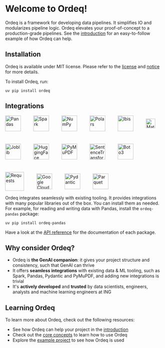 # Welcome to Ordeq!

Ordeq is a framework for developing data pipelines.
It simplifies IO and modularizes pipeline logic.
Ordeq elevates your proof-of-concept to a production-grade pipelines.
See the [introduction][intro] for an easy-to-follow example of how Ordeq can help.

## Installation

Ordeq is available under MIT license.
Please refer to the [license][license] and [notice][notice] for more details.

To install Ordeq, run:

```shell
uv pip install ordeq
```

## Integrations

<div style="display: flex; gap: 40px; align-items: center; flex-wrap: wrap;">
  <img src="https://raw.githubusercontent.com/pandas-dev/pandas/main/web/pandas/static/img/pandas_mark.svg" alt="Pandas" height="50"/>
  <img src="https://icon.icepanel.io/Technology/svg/Apache-Spark.svg" alt="Spark" height="50"/>
  <img src="https://numpy.org/images/logo.svg" alt="NumPy" height="50"/>
  <img src="https://avatars.githubusercontent.com/u/83768144?s=200&v=4" alt="Polars" height="50"/>
  <img src="https://ibis-project.org/logo.svg" alt="Ibis" height="50"/>
  <img src="https://upload.wikimedia.org/wikipedia/commons/thumb/0/01/Created_with_Matplotlib-logo.svg/2048px-Created_with_Matplotlib-logo.svg.png" alt="Matplotlib" height="30"/>
  <img src="https://joblib.readthedocs.io/en/stable/_static/joblib_logo.svg" alt="Joblib" height="50"/>
  <img src="https://huggingface.co/front/assets/huggingface_logo.svg" alt="HuggingFace" height="50"/>
  <img src="https://pymupdf.readthedocs.io/en/latest/_static/sidebar-logo-light.svg" alt="PyMuPDF" height="50"/>
  <img src="https://www.sbert.net/_static/logo.png" alt="SentenceTransformers" height="50"/>
  <img src="https://boto3.amazonaws.com/v1/documentation/api/latest/_static/logos/aws_dark_theme_logo.svg" alt="Boto3" height="50"/>
  <img src="https://upload.wikimedia.org/wikipedia/commons/a/aa/Requests_Python_Logo.png" alt="Requests" height="60"/>
<img src="https://cloud.google.com/_static/cloud/images/social-icon-google-cloud-1200-630.png" alt="Google Cloud" height="50"/>
<img src="https://avatars.githubusercontent.com/u/110818415?v=4" alt="Pydantic" height="50"/>
<img src="https://api.nuget.org/v3-flatcontainer/parquet.net/4.22.0/icon" alt="Parquet" height="50"/>
</div>

Ordeq integrates seamlessly with existing tooling.
It provides integrations with many popular libraries out of the box.
You can install them as needed.
For example, for reading and writing data with Pandas, install the `ordeq-pandas` package:

```shell
uv pip install ordeq-pandas
```

Have a look at the [API reference][api-ref] for the documentation of each package.

## Why consider Ordeq?

- Ordeq is **the GenAI companion**: it gives your project structure and consistency, such that GenAI can thrive
- It offers **seamless integrations** with existing data & ML tooling, such as Spark, Pandas, Pydantic and PyMuPDF, and
  adding new integrations is trivial
- It's **actively developed** and **trusted** by data scientists, engineers, analysts and machine learning engineers at
  ING

## Learning Ordeq

To learn more about Ordeq, check out the following resources:

- See how Ordeq can help your project in the [introduction][intro]
- Check out the [core concepts][core-concepts] to learn how to use Ordeq
- Explore the [example project][example-project] to see how Ordeq is used

[core-concepts]: docs/getting-started/concepts/io.md

[api-ref]: docs/api/ordeq/types.md

[intro]: docs/getting-started/introduction.md

[example-project]: docs/guides/examples/example-project/README.md

[license]: ./LICENSE

[notice]: ./NOTICE
